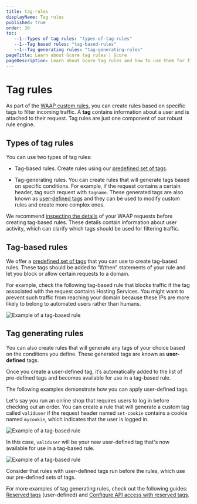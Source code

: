 ```yaml
---
title: tag-rules
displayName: Tag rules
published: true
order: 30
toc:
   --1--Types of tag rules: "types-of-tag-rules"
   --1--Tag based rules: "tag-based-rules"
   --1--Tag generating rules: "tag-generating-rules"
pageTitle: Learn about Gcore tag rules | Gcore
pageDescription: Learn about Gcore tag rules and how to use them for filtering incoming traffic and blocking malicious requests.
---
```

# Tag rules

As part of the <a href="https://gcore.com/docs/waap/waap-rules/custom-rules" target="_blank">WAAP custom rules</a>, you can create rules based on specific tags to filter incoming traffic. A **tag** contains information about a user and is attached to their request. Tag rules are just one component of our robust rule engine.  

## Types of tag rules 

You can use two types of tag rules: 

* Tag-based rules. Create rules using our <a href="https://gcore.com/docs/waap/waap-rules/custom-rules/tag-rules/predefined-tags" target="_blank">predefined set of tags</a>. 

* Tag-generating rules. You can create rules that will generate tags based on specific conditions. For example, if the request contains a certain header, tag such request with <code>tagname</code>.
These generated tags are also known as <a href="https://gcore.com/docs/waap/waap-rules/custom-rules/tag-rules#tag-generating-rules" target="_blank">user-defined tags</a> and they can be used to modify custom rules and create more complex ones. 

<alert-element type="info" title="Info">
 
We recommend <a href="https://gcore.com/docs/waap/analytics#request-details" target="_blank">inspecting the details</a> of your WAAP requests before creating tag-based rules. These details contain information about user activity, which can clarify which tags should be used for filtering traffic. 
 
</alert-element>

## Tag-based rules 

We offer a <a href="https://gcore.com/docs/waap/waap-rules/custom-rules/tag-rules/predefined-tags" target="_blank">predefined set of tags</a> that you can use to create tag-based rules. These tags should be added to “if/then” statements of your rule and let you block or allow certain requests to a domain. 

For example, check the following tag-based rule that blocks traffic if the tag associated with the request contains Hosting Services. You might want to prevent such traffic from reaching your domain because these IPs are more likely to belong to automated users rather than humans. 

<img src="https://assets.gcore.pro/docs/waap/waap-rules/tag-rules/add-tag-based-rule.png" alt="Example of a tag-based rule">

## Tag generating rules 

You can also create rules that will generate any tags of your choice based on the conditions you define. These generated tags are known as **user-defined** tags.  

Once you create a user-defined tag, it’s automatically added to the list of pre-defined tags and becomes available for use in a tag-based rule. 

The following examples demonstrate how you can apply user-defined tags. 

Let's say you run an online shop that requires users to log in before checking out an order. You can create a rule that will generate a custom tag called `validuser` if the request header named `set-cookie` contains a cookie named `mycookie`, which indicates that the user is logged in. 

<img src="https://assets.gcore.pro/docs/waap/waap-rules/tag-rules/user-defined-tag.png" alt="Example of a tag-based rule">

In this case, `validuser` will be your new user-defined tag that's now available for use in a tag-based rule.

<img src="https://assets.gcore.pro/docs/waap/waap-rules/tag-rules/user-defined-tag-use-created-tag.png" alt="Example of a tag-based rule">

<alert-element type="info" title="Info">
 
Consider that rules with user-defined tags run before the rules, which use our pre-defined sets of tags. 
 
</alert-element>

For more examples of tag generating rules, check out the following guides: <a href="https://gcore.com/docs/waap/waap-rules/custom-rules/tag-rules/reserved-tags" target="_blank">Reserved tags</a> (user-defined) and <a href="https://gcore.com/docs/waap/api-discovery-and-protection/configure-api-access-with-reserved-tags" target="_blank">Configure API access with reserved tags</a>. 